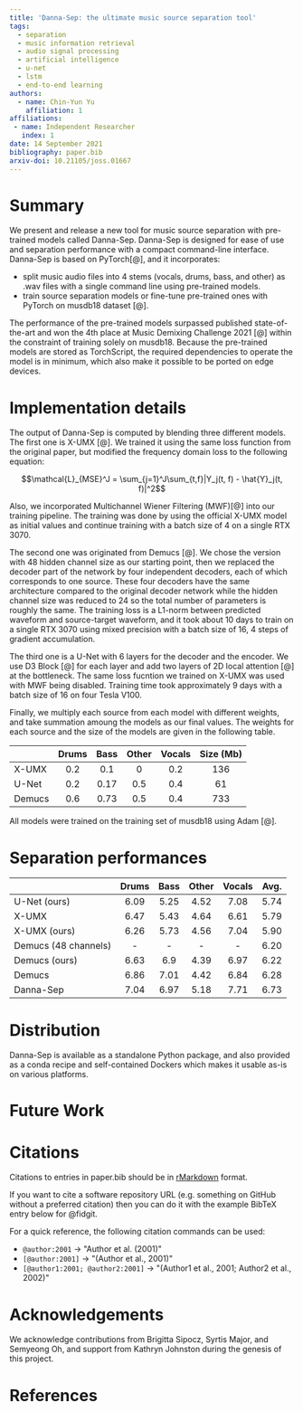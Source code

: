 ```yaml
---
title: 'Danna-Sep: the ultimate music source separation tool'
tags:
  - separation
  - music information retrieval
  - audio signal processing
  - artificial intelligence
  - u-net
  - lstm
  - end-to-end learning
authors:
  - name: Chin-Yun Yu
    affiliation: 1
affiliations:
 - name: Independent Researcher
   index: 1
date: 14 September 2021
bibliography: paper.bib
arxiv-doi: 10.21105/joss.01667
---
```


# Summary

We present and release a new tool for music source separation with pre-trained models called
Danna-Sep. Danna-Sep is designed for ease of use and separation performance with a compact command-line interface. Danna-Sep is based on PyTorch[@], and it incorporates:

- split music audio files into 4 stems (vocals, drums, bass, and other) as .wav files with a single command line using pre-trained
models. 
- train source separation models or fine-tune pre-trained ones with PyTorch on musdb18 dataset [@].

The performance of the pre-trained models surpassed published state-of-the-art and won the 4th place at Music Demixing Challenge 2021 [@] within the constraint of training solely on musdb18. Because the pre-trained models are stored as TorchScript, the required dependencies to operate the model is in minimum, which also make it possible to be ported on edge devices.

# Implementation details

The output of Danna-Sep is computed by blending three different models. The first one is X-UMX [@]. We trained it using the same loss function from the original paper, but modified the frequency domain loss to the following equation:

$$\mathcal{L}_{MSE}^J = \sum_{j=1}^J\sum_{t,f}|Y_j(t, f) - \hat{Y}_j(t, f)|^2$$

Also, we incorporated Multichannel Wiener Filtering (MWF)[@] into our training pipeline. The training was done by using the official X-UMX model as initial values and continue training with a batch size of 4 on a single RTX 3070.

The second one was originated from Demucs [@]. We chose the version with 48 hidden channel size as our starting point, then we replaced the decoder part of the network by four independent decoders, each of which corresponds to one source. These four decoders have the same architecture compared to the original decoder network while the hidden channel size was reduced to 24 so the total number of parameters is roughly the same. The training loss is a L1-norm between predicted waveform and source-target waveform, and it took about 10 days to train on a single RTX 3070 using mixed precision with a batch size of 16, 4 steps of gradient accumulation.

The third one is a U-Net with 6 layers for the decoder and the encoder. We use D3 Block [@] for each layer and add two layers of 2D local attention [@] at the bottleneck. The same loss fucntion we trained on X-UMX was used with MWF being disabled. Training time took approximately 9 days with a batch size of 16 on four Tesla V100.

Finally, we multiply each source from each model with different weights, and take summation amoung the models as our final values. The weights for each source and the size of the models are given in the following table.

|         | Drums | Bass | Other | Vocals | Size (Mb) |
|---------|:-----:|:----:|:-----:|:------:|:---------:|
| X-UMX   | 0.2   | 0.1  | 0     | 0.2    | 136
| U-Net   | 0.2   | 0.17 | 0.5   | 0.4    | 61
| Demucs  | 0.6   | 0.73 | 0.5   | 0.4    | 733

All models were trained on the training set of musdb18 using Adam [@].

# Separation performances

|         | Drums | Bass | Other | Vocals | Avg. |
|---------|:-----:|:----:|:-----:|:------:|:----:|
| U-Net (ours) | 6.09 | 5.25 | 4.52 | 7.08 | 5.74
| X-UMX | 6.47 | 5.43 | 4.64 | 6.61 | 5.79
| X-UMX (ours) | 6.26 | 5.73 | 4.56 | 7.04 | 5.90
| Demucs (48 channels) | - | - | - | - | 6.20
| Demucs (ours) | 6.63 | 6.9 | 4.39 | 6.97 | 6.22
| Demucs | 6.86 | 7.01 | 4.42 | 6.84 | 6.28
| Danna-Sep | 7.04 | 6.97 | 5.18 | 7.71 | 6.73

# Distribution

Danna-Sep is available as a standalone Python package, and also provided as a conda recipe and
self-contained Dockers which makes it usable as-is on various platforms.

# Future Work

# Citations

Citations to entries in paper.bib should be in
[rMarkdown](http://rmarkdown.rstudio.com/authoring_bibliographies_and_citations.html)
format.

If you want to cite a software repository URL (e.g. something on GitHub without a preferred
citation) then you can do it with the example BibTeX entry below for @fidgit.

For a quick reference, the following citation commands can be used:
- `@author:2001`  ->  "Author et al. (2001)"
- `[@author:2001]` -> "(Author et al., 2001)"
- `[@author1:2001; @author2:2001]` -> "(Author1 et al., 2001; Author2 et al., 2002)"


# Acknowledgements

We acknowledge contributions from Brigitta Sipocz, Syrtis Major, and Semyeong
Oh, and support from Kathryn Johnston during the genesis of this project.

# References